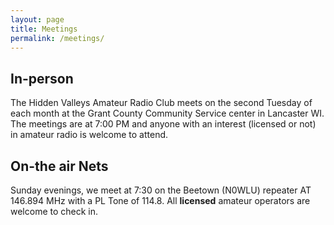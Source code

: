 ```yaml
---
layout: page
title: Meetings
permalink: /meetings/
---
```


## In-person

The Hidden Valleys Amateur Radio Club meets on the second Tuesday of each month at the Grant County Community Service center in Lancaster WI. The meetings are at 7:00 PM and anyone with an interest (licensed or not) in amateur radio is welcome to attend.

## On-the air Nets

Sunday evenings, we meet at 7:30 on the Beetown (N0WLU) repeater AT 146.894 MHz with a PL Tone of 114.8.  All **licensed** amateur operators are welcome to check in.
